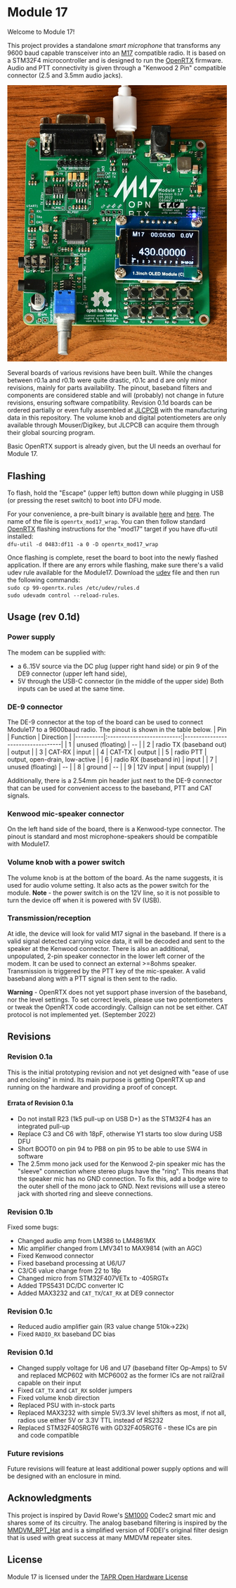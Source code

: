 # Module 17
Welcome to Module 17!

This project provides a standalone _smart microphone_ that transforms any 9600 baud capable transceiver into an [M17](https://m17project.org/) compatible radio. It is based on a STM32F4 microcontroller and is designed to run the [OpenRTX](https://openrtx.org/) firmware. Audio and PTT connectivity is given through a "Kenwood 2 Pin" compatible connector (2.5 and 3.5mm audio jacks).

<img src="https://github.com/M17-Project/Module_17/blob/main/Module17_0.1d.jpg?raw=true" width="500">

Several boards of various revisions have been built. While the changes between r0.1a and r0.1b were quite drastic, r0.1c and d are only minor revisions, mainly for parts availability. The pinout, baseband filters and components are considered stable and will (probably) not change in future revisions, ensuring software compatibility. Revision 0.1d boards can be ordered partially or even fully assembled at [JLCPCB](https://www.jlcpcb.com) with the manufacturing data in this repository. The volume knob and digital potentiometers are only available through Mouser/Digikey, but JLCPCB can acquire them through their global sourcing program.

Basic OpenRTX support is already given, but the UI needs an overhaul for Module 17. 

## Flashing
To flash, hold the "Escape" (upper left) button down while plugging in USB (or pressing the reset switch) to boot into DFU mode.

For your convenience, a pre-built binary is available [here](https://files.openrtx.org/nightly/) and [here](https://openrtx.schinken-radio.de/nightly/). The name of the file is `openrtx_mod17_wrap`.
You can then follow standard [OpenRTX](https://github.com/OpenRTX/OpenRTX)
flashing instructions for the "mod17" target if you have dfu-util
installed:<br>
`dfu-util -d 0483:df11 -a 0 -D openrtx_mod17_wrap`

Once flashing is complete, reset the board to boot into the newly flashed application. If there are any errors while flashing, make sure there's a valid udev rule available for the Module17. Download the [udev](https://github.com/OpenRTX/OpenRTX/blob/master/99-openrtx.rules) file and then run the following commands:<br>
`sudo cp 99-openrtx.rules /etc/udev/rules.d`<br>
`sudo udevadm control --reload-rules`.

## Usage (rev 0.1d)
### Power supply
The modem can be supplied with:
- a 6..15V source via the DC plug (upper right hand side) or pin 9 of the DE9 connector (upper left hand side),
- 5V through the USB-C connector (in the middle of the upper side)
Both inputs can be used at the same time.

### DE-9 connector
The DE-9 connector at the top of the board can be used to connect Module17 to a 9600baud radio. The pinout is shown in the table below.
| Pin      |          Function          |             Direction            |
|----------|:--------------------------:|----------------------------------|
| 1        |  unused (floating)         |  --                              |
| 2        |  radio TX (baseband out)   |  output                          |
| 3        |  CAT-RX                    |  input                           |
| 4        |  CAT-TX                    |  output                          |
| 5        |  radio PTT                 |  output, open-drain, low-active  |
| 6        |  radio RX (baseband in)    |  input                           |
| 7        |  unused (floating)         |  --                              |
| 8        |  ground                    |  --                              |
| 9        |  12V input                 | input (supply)                   |

Additionally, there is a 2.54mm pin header just next to the DE-9 connector that can be used for convenient access to the baseband, PTT and CAT signals.  

### Kenwood mic-speaker connector
On the left hand side of the board, there is a Kenwood-type connector. The pinout is standard and most microphone-speakers should be compatible with Module17.

### Volume knob with a power switch
The volume knob is at the bottom of the board. As the name suggests, it is used for audio volume setting. It also acts as the power switch for the module. **Note** - the power switch is on the 12V line, so it is not possible to turn the device off when it is powered with 5V (USB).

### Transmission/reception
At idle, the device will look for valid M17 signal in the baseband. If there is a valid signal detected carrying voice data, it will be decoded and sent to the speaker at the Kenwood  connector. There is also an additional, unpopulated, 2-pin speaker connector in the lower left corner of the modem. It can be used to connect an external >=8ohms speaker.
Transmission is triggered by the PTT key of the mic-speaker. A valid baseband along with a PTT signal is then sent to the radio.

**Warning** - OpenRTX does not yet support phase inversion of the baseband, nor the level settings. To set correct levels, please use two potentiometers or tweak the OpenRTX code accordingly. Callsign can not be set either. CAT protocol is not implemented yet. (September 2022)

## Revisions
### Revision 0.1a
This is the initial prototyping revision and not yet designed with "ease of use and enclosing" in mind. Its main purpose is getting OpenRTX up and running on the hardware and providing a proof of concept.

#### Errata of Revision 0.1a
* Do not install R23 (1k5 pull-up on USB D+) as the STM32F4 has an integrated pull-up
* Replace C3 and C6 with 18pF, otherwise Y1 starts too slow during USB DFU
* Short BOOT0 on pin 94 to PB8 on pin 95 to be able to use SW4 in software
* The 2.5mm mono jack used for the Kenwood 2-pin speaker mic has the "sleeve" connection where stereo plugs have the "ring". This means that the speaker mic has no GND connection. To fix this, add a bodge wire to the outer shell of the mono jack to GND. Next revisions will use a stereo jack with shorted ring and sleeve connections.

### Revision 0.1b
Fixed some bugs:
* Changed audio amp from LM386 to LM4861MX
* Mic amplifier changed from LMV341 to MAX9814 (with an AGC)
* Fixed Kenwood connector
* Fixed baseband processing at U6/U7
* C3/C6 value change from 22 to 18p
* Changed micro from STM32F407VETx to -405RGTx
* Added TPS5431 DC/DC converter IC
* Added MAX3232 and `CAT_TX`/`CAT_RX` at DE9 connector

### Revision 0.1c
* Reduced audio amplifier gain (R3 value change 510k->22k)
* Fixed `RADIO_RX` baseband DC bias

### Revision 0.1d
* Changed supply voltage for U6 and U7 (baseband filter Op-Amps) to 5V and replaced MCP602 with MCP6002 as the former ICs are not rail2rail capable on their input
* Fixed `CAT_TX` and `CAT_RX` solder jumpers
* Fixed volume knob direction
* Replaced PSU with in-stock parts
* Replaced MAX3232 with simple 5V/3.3V level shifters as most, if not all, radios use either 5V or 3.3V TTL instead of RS232
* Replaced STM32F405RGT6 with GD32F405RGT6 - these ICs are pin and code compatible

### Future revisions
Future revisions will feature at least additional power supply options and will be designed with an enclosure in mind.

## Acknowledgments
This project is inspired by David Rowe's [SM1000](https://www.rowetel.com/wordpress/?p=3125) Codec2 smart mic and shares some of its circuitry. The analog baseband filtering is inspired by the [MMDVM_RPT_Hat](https://github.com/mathisschmieder/MMDVM_RPT_Hat) and is a simplified version of F0DEI's original filter design that is used with great success at many MMDVM repeater sites.

## License
Module 17 is licensed under the [TAPR Open Hardware License](https://tapr.org/the-tapr-open-hardware-license/)
